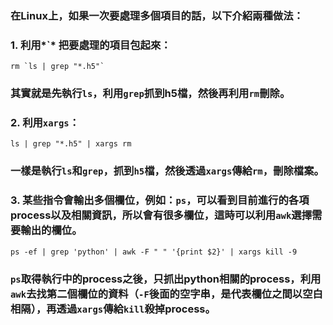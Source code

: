 ### 在Linux上，如果一次要處理多個項目的話，以下介紹兩種做法：


### 1. 利用*`* 把要處理的項目包起來：

```
rm `ls | grep "*.h5"`
```
### 其實就是先執行`ls`，利用`grep`抓到h5檔，然後再利用`rm`刪除。

### 2. 利用`xargs`：

```
ls | grep "*.h5" | xargs rm
```

### 一樣是執行`ls`和`grep`，抓到`h5`檔，然後透過`xargs`傳給`rm`，刪除檔案。



### 3. 某些指令會輸出多個欄位，例如：`ps`，可以看到目前進行的各項process以及相關資訊，所以會有很多欄位，這時可以利用`awk`選擇需要輸出的欄位。

```
ps -ef | grep 'python' | awk -F " " '{print $2}' | xargs kill -9
```
### `ps`取得執行中的process之後，只抓出python相關的process，利用`awk`去找第二個欄位的資料（`-F`後面的空字串，是代表欄位之間以空白相隔），再透過`xargs`傳給`kill`殺掉process。
